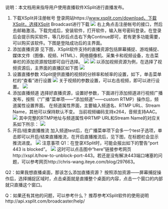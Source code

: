 说明：本文档用来指导用户使用直播软件XSplit进行直播发布。
1.	下载XSplit并注册帐号
登录网站https://www.xsplit.com/download，下载XSplit，选择XSplit Broadcast进行下载
![](http://imgcache.tcecqpoc.fsphere.cn/image/qzonestyle.gtimg.cn/qzone/vas/opensns/res/img/XSplit-1.png)
右上角点击注册帐号的接口，然后去邮箱激活。下载完成后，安装软件，打开软件，输入账号密码登录。在登录后会提示购买软件，等几秒后点击右下角Continue即可，若有更多功能需要，可以购买该软件。下图是登陆成功后的主界面。
2.	添加直播资源
见下图，XSplit软件支持的直播资源包括屏幕捕捉、游戏捕捉、媒体文件（图像、视频、HTML）、网络摄像机、采集卡和视频设备，左击菜单栏的添加资源按钮即可自行选择。
![](http://imgcache.tcecqpoc.fsphere.cn/image/qzonestyle.gtimg.cn/qzone/vas/opensns/res/img/XSplit-2.png)
![](http://imgcache.tcecqpoc.fsphere.cn/image/qzonestyle.gtimg.cn/qzone/vas/opensns/res/img/XSplit-3.png)
以添加视频资源为例，在选择了视频资源后，主界面的直播区如下图
![](http://imgcache.tcecqpoc.fsphere.cn/image/qzonestyle.gtimg.cn/qzone/vas/opensns/res/img/XSplit-4.png)
3.	设置直播参数
XSplit提供直播的视频的分辨率和帧率的设置，如下，单击菜单栏的“查看”进行设置
![](http://imgcache.tcecqpoc.fsphere.cn/image/qzonestyle.gtimg.cn/qzone/vas/opensns/res/img/XSplit-5.png)
关于视频的参数设置，可以右击视频，即可以进行设置。
![](http://imgcache.tcecqpoc.fsphere.cn/image/qzonestyle.gtimg.cn/qzone/vas/opensns/res/img/XSplit-6.png)
4.	添加直播频道
选择好直播资源，设置好参数，下面进行添加频道进行视频广播发布，按照（“广播”菜单项——“添加频道”——custom RTMP）操作后，频道属性设置界面。
在频道属性界面，主要输入频道名、RTMP URL、Stream Name，其他可以保持默认不变。
当前视频编码支持x264，音频支持AAC。
![](http://imgcache.tcecqpoc.fsphere.cn/image/qzonestyle.gtimg.cn/qzone/vas/opensns/res/img/XSplit-7.png)
其中完整的RTMP地址与频道属性中RTMP URL和Stream Name的对应关系如下所示：
![](http://imgcache.tcecqpoc.fsphere.cn/image/qzonestyle.gtimg.cn/qzone/vas/opensns/res/img/XSplit-8.png)
5.	开启/结束直播推流
加入频道test后，在广播菜单项下会多一个test子选项，单击即可以开启/结束直播推流，在开启直播推流后，见下图，在标题栏会显示推流进度。
![](http://imgcache.tcecqpoc.fsphere.cn/image/qzonestyle.gtimg.cn/qzone/vas/opensns/res/img/XSplit-9.png)
注意事项
Q1：在登录XSplit时，可能会报出如下的警告“port 443 is blocked”。
![](http://imgcache.tcecqpoc.fsphere.cn/image/qzonestyle.gtimg.cn/qzone/vas/opensns/res/img/XSplit-10.png)
这时可以点击图中“here”链接参考网页http://xspl.it/how-to-unblock-port-443。若还是没有解决443端口堵塞的问题，可以参考网页http://chris-wang.iteye.com/blog/297663。

Q2：如果我想直播桌面，那该怎么添加直播资源？
按照添加资源——屏幕捕捉操作后，选择捕捉区域时，点击桌面就是直播整个桌面的内容，点击一个窗口的内部就只直播这个窗口。

Q：如果还有其他的问题，可以参考什么？
推荐参考XSplit软件的使用说明http://api.xsplit.com/broadcaster/help/